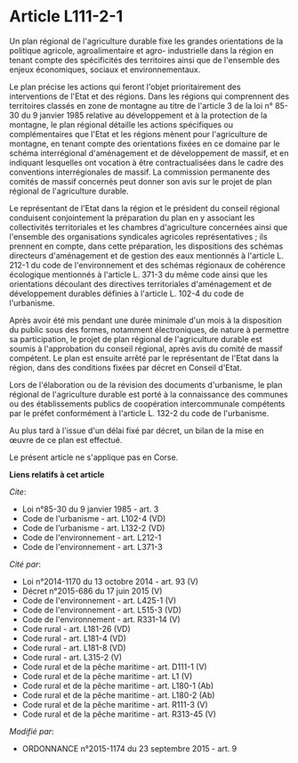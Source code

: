 # Article L111-2-1

Un plan régional de l'agriculture durable fixe les grandes orientations de la politique agricole, agroalimentaire et agro-
industrielle dans la région en tenant compte des spécificités des territoires ainsi que de l'ensemble des enjeux économiques,
sociaux et environnementaux. 

Le plan précise les actions qui feront l'objet prioritairement des interventions de l'Etat et des régions. Dans les régions
qui comprennent des territoires classés en zone de montagne au titre de l'article 3 de la loi n° 85-30 du 9 janvier 1985
relative au développement et à la protection de la montagne, le plan régional détaille les actions spécifiques ou
complémentaires que l'Etat et les régions mènent pour l'agriculture de montagne, en tenant compte des orientations fixées en
ce domaine par le schéma interrégional d'aménagement et de développement de massif, et en indiquant lesquelles ont vocation à
être contractualisées dans le cadre des conventions interrégionales de massif. La commission permanente des comités de massif
concernés peut donner son avis sur le projet de plan régional de l'agriculture durable. 

Le représentant de l'Etat dans la région et le président du conseil régional conduisent conjointement la préparation du plan
en y associant les collectivités territoriales et les chambres d'agriculture concernées ainsi que l'ensemble des
organisations syndicales agricoles représentatives ; ils prennent en compte, dans cette préparation, les dispositions des
schémas directeurs d'aménagement et de gestion des eaux mentionnés à l'article L. 212-1 du code de l'environnement et des
schémas régionaux de cohérence écologique mentionnés à l'article L. 371-3 du même code ainsi que les orientations découlant
des directives territoriales d'aménagement et de développement durables définies à l'article L. 102-4 du code de
l'urbanisme. 

Après avoir été mis pendant une durée minimale d'un mois à la disposition du public sous des formes, notamment électroniques,
de nature à permettre sa participation, le projet de plan régional de l'agriculture durable est soumis à l'approbation du
conseil régional, après avis du comité de massif compétent. Le plan est ensuite arrêté par le représentant de l'Etat dans la
région, dans des conditions fixées par décret en Conseil d'Etat. 

Lors de l'élaboration ou de la révision des documents d'urbanisme, le plan régional de l'agriculture durable est porté à la
connaissance des communes ou des établissements publics de coopération intercommunale compétents par le préfet conformément à
l'article L. 132-2 du code de l'urbanisme. 

Au plus tard à l'issue d'un délai fixé par décret, un bilan de la mise en œuvre de ce plan est effectué. 

Le présent article ne s'applique pas en Corse.

**Liens relatifs à cet article**

_Cite_:

  - Loi n°85-30 du 9 janvier 1985 - art. 3
  - Code de l'urbanisme - art. L102-4 (VD)
  - Code de l'urbanisme - art. L132-2 (VD)
  - Code de l'environnement - art. L212-1
  - Code de l'environnement - art. L371-3

_Cité par_:

  - Loi n°2014-1170 du 13 octobre 2014 - art. 93 (V)
  - Décret n°2015-686 du 17 juin 2015 (V)
  - Code de l'environnement - art. L425-1 (V)
  - Code de l'environnement - art. L515-3 (VD)
  - Code de l'environnement - art. R331-14 (V)
  - Code rural - art. L181-26 (VD)
  - Code rural - art. L181-4 (VD)
  - Code rural - art. L181-8 (VD)
  - Code rural - art. L315-2 (V)
  - Code rural et de la pêche maritime - art. D111-1 (V)
  - Code rural et de la pêche maritime - art. L1 (V)
  - Code rural et de la pêche maritime - art. L180-1 (Ab)
  - Code rural et de la pêche maritime - art. L180-2 (Ab)
  - Code rural et de la pêche maritime - art. R111-3 (V)
  - Code rural et de la pêche maritime - art. R313-45 (V)

_Modifié par_:

  - ORDONNANCE n°2015-1174 du 23 septembre 2015 - art. 9
